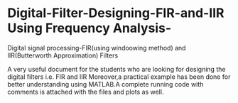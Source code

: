# Digital-Filter-Designing-FIR-and-IIR Using Frequency Analysis-
Digital signal processing-FIR(using windoowing method) and IIR(Butterworth Approximation) Filters

A very useful document for the students who are looking for designing the digital filters i.e. FIR and IIR
Moreover,a practical example has been done for better understanding using MATLAB.A complete running code with comments is attached with the files and plots as well.
